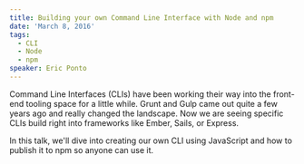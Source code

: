 ```yaml
---
title: Building your own Command Line Interface with Node and npm
date: 'March 8, 2016'
tags:
  - CLI
  - Node
  - npm
speaker: Eric Ponto
---
```


Command Line Interfaces (CLIs) have been working their way into the front-end
tooling space for a little while. Grunt and Gulp came out quite a few years ago
and really changed the landscape. Now we are seeing specific CLIs build right
into frameworks like Ember, Sails, or Express.

In this talk, we'll dive into creating our own CLI using JavaScript and how to
publish it to npm so anyone can use it.
